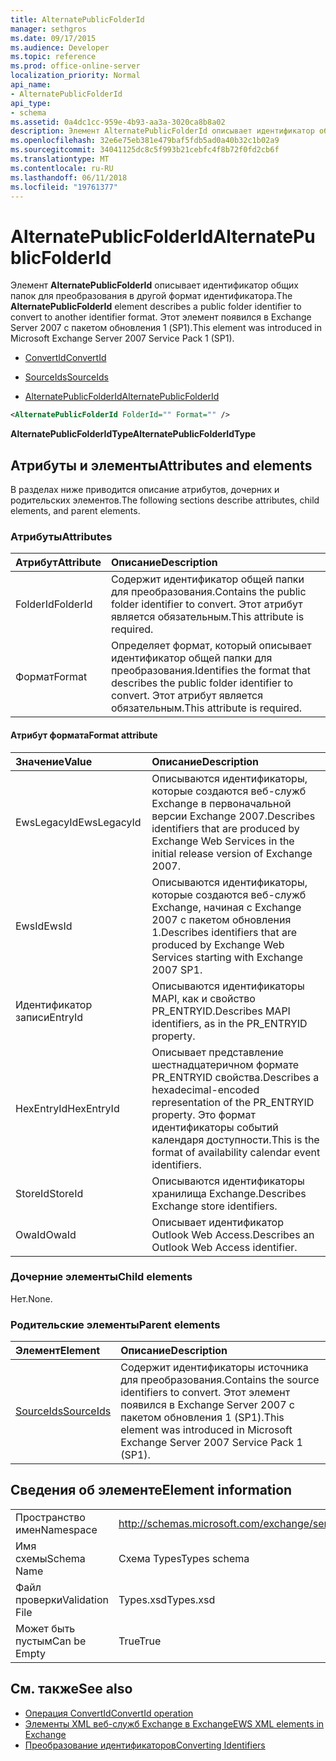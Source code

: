```yaml
---
title: AlternatePublicFolderId
manager: sethgros
ms.date: 09/17/2015
ms.audience: Developer
ms.topic: reference
ms.prod: office-online-server
localization_priority: Normal
api_name:
- AlternatePublicFolderId
api_type:
- schema
ms.assetid: 0a4dc1cc-959e-4b93-aa3a-3020ca8b8a02
description: Элемент AlternatePublicFolderId описывает идентификатор общих папок для преобразования в другой формат идентификатора. Этот элемент появился в Exchange Server 2007 с пакетом обновления 1 (SP1).
ms.openlocfilehash: 32e6e75eb381e479baf5fdb5ad0a40b32c1b02a9
ms.sourcegitcommit: 34041125dc8c5f993b21cebfc4f8b72f0fd2cb6f
ms.translationtype: MT
ms.contentlocale: ru-RU
ms.lasthandoff: 06/11/2018
ms.locfileid: "19761377"
---
```

# <a name="alternatepublicfolderid"></a><span data-ttu-id="aa710-104">AlternatePublicFolderId</span><span class="sxs-lookup"><span data-stu-id="aa710-104">AlternatePublicFolderId</span></span>

<span data-ttu-id="aa710-105">Элемент **AlternatePublicFolderId** описывает идентификатор общих папок для преобразования в другой формат идентификатора.</span><span class="sxs-lookup"><span data-stu-id="aa710-105">The **AlternatePublicFolderId** element describes a public folder identifier to convert to another identifier format.</span></span> <span data-ttu-id="aa710-106">Этот элемент появился в Exchange Server 2007 с пакетом обновления 1 (SP1).</span><span class="sxs-lookup"><span data-stu-id="aa710-106">This element was introduced in Microsoft Exchange Server 2007 Service Pack 1 (SP1).</span></span> 
  
- [<span data-ttu-id="aa710-107">ConvertId</span><span class="sxs-lookup"><span data-stu-id="aa710-107">ConvertId</span></span>](convertid.md)
  
- [<span data-ttu-id="aa710-108">SourceIds</span><span class="sxs-lookup"><span data-stu-id="aa710-108">SourceIds</span></span>](sourceids.md)
  
- [<span data-ttu-id="aa710-109">AlternatePublicFolderId</span><span class="sxs-lookup"><span data-stu-id="aa710-109">AlternatePublicFolderId</span></span>](alternatepublicfolderid.md)
  
```xml
<AlternatePublicFolderId FolderId="" Format="" />
```

 <span data-ttu-id="aa710-110">**AlternatePublicFolderIdType**</span><span class="sxs-lookup"><span data-stu-id="aa710-110">**AlternatePublicFolderIdType**</span></span>
## <a name="attributes-and-elements"></a><span data-ttu-id="aa710-111">Атрибуты и элементы</span><span class="sxs-lookup"><span data-stu-id="aa710-111">Attributes and elements</span></span>

<span data-ttu-id="aa710-112">В разделах ниже приводится описание атрибутов, дочерних и родительских элементов.</span><span class="sxs-lookup"><span data-stu-id="aa710-112">The following sections describe attributes, child elements, and parent elements.</span></span>
  
### <a name="attributes"></a><span data-ttu-id="aa710-113">Атрибуты</span><span class="sxs-lookup"><span data-stu-id="aa710-113">Attributes</span></span>

|<span data-ttu-id="aa710-114">**Атрибут**</span><span class="sxs-lookup"><span data-stu-id="aa710-114">**Attribute**</span></span>|<span data-ttu-id="aa710-115">**Описание**</span><span class="sxs-lookup"><span data-stu-id="aa710-115">**Description**</span></span>|
|:-----|:-----|
|<span data-ttu-id="aa710-116">FolderId</span><span class="sxs-lookup"><span data-stu-id="aa710-116">FolderId</span></span>  <br/> |<span data-ttu-id="aa710-117">Содержит идентификатор общей папки для преобразования.</span><span class="sxs-lookup"><span data-stu-id="aa710-117">Contains the public folder identifier to convert.</span></span> <span data-ttu-id="aa710-118">Этот атрибут является обязательным.</span><span class="sxs-lookup"><span data-stu-id="aa710-118">This attribute is required.</span></span>  <br/> |
|<span data-ttu-id="aa710-119">Формат</span><span class="sxs-lookup"><span data-stu-id="aa710-119">Format</span></span>  <br/> |<span data-ttu-id="aa710-120">Определяет формат, который описывает идентификатор общей папки для преобразования.</span><span class="sxs-lookup"><span data-stu-id="aa710-120">Identifies the format that describes the public folder identifier to convert.</span></span> <span data-ttu-id="aa710-121">Этот атрибут является обязательным.</span><span class="sxs-lookup"><span data-stu-id="aa710-121">This attribute is required.</span></span>  <br/> |
   
#### <a name="format-attribute"></a><span data-ttu-id="aa710-122">Атрибут формата</span><span class="sxs-lookup"><span data-stu-id="aa710-122">Format attribute</span></span>

|<span data-ttu-id="aa710-123">**Значение**</span><span class="sxs-lookup"><span data-stu-id="aa710-123">**Value**</span></span>|<span data-ttu-id="aa710-124">**Описание**</span><span class="sxs-lookup"><span data-stu-id="aa710-124">**Description**</span></span>|
|:-----|:-----|
|<span data-ttu-id="aa710-125">EwsLegacyId</span><span class="sxs-lookup"><span data-stu-id="aa710-125">EwsLegacyId</span></span>  <br/> |<span data-ttu-id="aa710-126">Описываются идентификаторы, которые создаются веб-служб Exchange в первоначальной версии Exchange 2007.</span><span class="sxs-lookup"><span data-stu-id="aa710-126">Describes identifiers that are produced by Exchange Web Services in the initial release version of Exchange 2007.</span></span>  <br/> |
|<span data-ttu-id="aa710-127">EwsId</span><span class="sxs-lookup"><span data-stu-id="aa710-127">EwsId</span></span>  <br/> |<span data-ttu-id="aa710-128">Описываются идентификаторы, которые создаются веб-служб Exchange, начиная с Exchange 2007 с пакетом обновления 1.</span><span class="sxs-lookup"><span data-stu-id="aa710-128">Describes identifiers that are produced by Exchange Web Services starting with Exchange 2007 SP1.</span></span>  <br/> |
|<span data-ttu-id="aa710-129">Идентификатор записи</span><span class="sxs-lookup"><span data-stu-id="aa710-129">EntryId</span></span>  <br/> |<span data-ttu-id="aa710-130">Описываются идентификаторы MAPI, как и свойство PR_ENTRYID.</span><span class="sxs-lookup"><span data-stu-id="aa710-130">Describes MAPI identifiers, as in the PR_ENTRYID property.</span></span>  <br/> |
|<span data-ttu-id="aa710-131">HexEntryId</span><span class="sxs-lookup"><span data-stu-id="aa710-131">HexEntryId</span></span>  <br/> |<span data-ttu-id="aa710-132">Описывает представление шестнадцатеричном формате PR_ENTRYID свойства.</span><span class="sxs-lookup"><span data-stu-id="aa710-132">Describes a hexadecimal-encoded representation of the PR_ENTRYID property.</span></span> <span data-ttu-id="aa710-133">Это формат идентификаторы событий календаря доступности.</span><span class="sxs-lookup"><span data-stu-id="aa710-133">This is the format of availability calendar event identifiers.</span></span>  <br/> |
|<span data-ttu-id="aa710-134">StoreId</span><span class="sxs-lookup"><span data-stu-id="aa710-134">StoreId</span></span>  <br/> |<span data-ttu-id="aa710-135">Описываются идентификаторы хранилища Exchange.</span><span class="sxs-lookup"><span data-stu-id="aa710-135">Describes Exchange store identifiers.</span></span>  <br/> |
|<span data-ttu-id="aa710-136">OwaId</span><span class="sxs-lookup"><span data-stu-id="aa710-136">OwaId</span></span>  <br/> |<span data-ttu-id="aa710-137">Описывает идентификатор Outlook Web Access.</span><span class="sxs-lookup"><span data-stu-id="aa710-137">Describes an Outlook Web Access identifier.</span></span>  <br/> |
   
### <a name="child-elements"></a><span data-ttu-id="aa710-138">Дочерние элементы</span><span class="sxs-lookup"><span data-stu-id="aa710-138">Child elements</span></span>

<span data-ttu-id="aa710-139">Нет.</span><span class="sxs-lookup"><span data-stu-id="aa710-139">None.</span></span>
  
### <a name="parent-elements"></a><span data-ttu-id="aa710-140">Родительские элементы</span><span class="sxs-lookup"><span data-stu-id="aa710-140">Parent elements</span></span>

|<span data-ttu-id="aa710-141">**Элемент**</span><span class="sxs-lookup"><span data-stu-id="aa710-141">**Element**</span></span>|<span data-ttu-id="aa710-142">**Описание**</span><span class="sxs-lookup"><span data-stu-id="aa710-142">**Description**</span></span>|
|:-----|:-----|
|[<span data-ttu-id="aa710-143">SourceIds</span><span class="sxs-lookup"><span data-stu-id="aa710-143">SourceIds</span></span>](sourceids.md) <br/> |<span data-ttu-id="aa710-144">Содержит идентификаторы источника для преобразования.</span><span class="sxs-lookup"><span data-stu-id="aa710-144">Contains the source identifiers to convert.</span></span> <span data-ttu-id="aa710-145">Этот элемент появился в Exchange Server 2007 с пакетом обновления 1 (SP1).</span><span class="sxs-lookup"><span data-stu-id="aa710-145">This element was introduced in Microsoft Exchange Server 2007 Service Pack 1 (SP1).</span></span>  <br/> |
   
## <a name="element-information"></a><span data-ttu-id="aa710-146">Сведения об элементе</span><span class="sxs-lookup"><span data-stu-id="aa710-146">Element information</span></span>

|||
|:-----|:-----|
|<span data-ttu-id="aa710-147">Пространство имен</span><span class="sxs-lookup"><span data-stu-id="aa710-147">Namespace</span></span>  <br/> |http://schemas.microsoft.com/exchange/services/2006/types  <br/> |
|<span data-ttu-id="aa710-148">Имя схемы</span><span class="sxs-lookup"><span data-stu-id="aa710-148">Schema Name</span></span>  <br/> |<span data-ttu-id="aa710-149">Схема Types</span><span class="sxs-lookup"><span data-stu-id="aa710-149">Types schema</span></span>  <br/> |
|<span data-ttu-id="aa710-150">Файл проверки</span><span class="sxs-lookup"><span data-stu-id="aa710-150">Validation File</span></span>  <br/> |<span data-ttu-id="aa710-151">Types.xsd</span><span class="sxs-lookup"><span data-stu-id="aa710-151">Types.xsd</span></span>  <br/> |
|<span data-ttu-id="aa710-152">Может быть пустым</span><span class="sxs-lookup"><span data-stu-id="aa710-152">Can be Empty</span></span>  <br/> |<span data-ttu-id="aa710-153">True</span><span class="sxs-lookup"><span data-stu-id="aa710-153">True</span></span>  <br/> |
   
## <a name="see-also"></a><span data-ttu-id="aa710-154">См. также</span><span class="sxs-lookup"><span data-stu-id="aa710-154">See also</span></span>

- [<span data-ttu-id="aa710-155">Операция ConvertId</span><span class="sxs-lookup"><span data-stu-id="aa710-155">ConvertId operation</span></span>](convertid-operation.md)
- [<span data-ttu-id="aa710-156">Элементы XML веб-служб Exchange в Exchange</span><span class="sxs-lookup"><span data-stu-id="aa710-156">EWS XML elements in Exchange</span></span>](ews-xml-elements-in-exchange.md)
- [<span data-ttu-id="aa710-157">Преобразование идентификаторов</span><span class="sxs-lookup"><span data-stu-id="aa710-157">Converting Identifiers</span></span>](http://msdn.microsoft.com/library/a5391746-b6ef-4f48-8fc8-8255258651aa%28Office.15%29.aspx)

